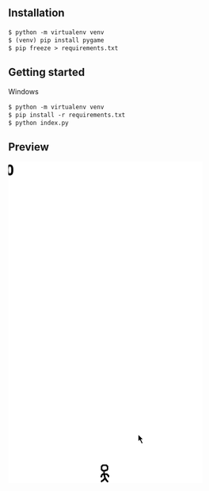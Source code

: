 ## Installation

```
$ python -m virtualenv venv  
$ (venv) pip install pygame 
$ pip freeze > requirements.txt
```

## Getting started
Windows
```
$ python -m virtualenv venv
$ pip install -r requirements.txt 
$ python index.py
```


## Preview
![](https://github.com/koojongin/avoid-the-poop/blob/main/example.gif)
